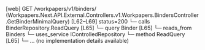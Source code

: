 [web] GET /workpapers/v1/binders/  (Workpapers.Next.API.External.Controllers.v1.Workpapers.BindersController.GetBinderMinimalQuery)  [L62–L69] status=200
  └─ calls BinderRepository.ReadQuery [L65]
  └─ query Binder [L65]
    └─ reads_from Binders
  └─ uses_service IControlledRepository<Binder>
    └─ method ReadQuery [L65]
      └─ ... (no implementation details available)

